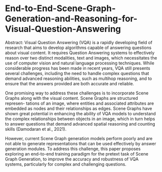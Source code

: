 # End-to-End-Scene-Graph-Generation-and-Reasoning-for-Visual-Question-Answering

Abstract:
Visual Question Answering (VQA) is a rapidly developing field of research that aims to develop algorithms capable of answering questions about visual content. It requires Question Answering systems to effectively reason over two distinct modalities, text and images, which necessitates the use of computer vision and natural language processing techniques. While considerable progress has been made in recent years, VQA still presents several challenges, including the need to handle complex questions that demand advanced reasoning abilities, such as multihop reasoning, and to ensure that the answers provided are both accurate and reliable.

One promising way to address these challenges is to incorporate Scene Graphs along with the visual content. Scene Graphs are structured represen- tations of an image, where entities and associated attributes are embedded as nodes and their relationships as edges. Scene Graphs have shown great potential in enhancing the ability of VQA models to understand the complex relationships between objects in an image, which in turn helps to answer questions that demand advanced spatial reasoning and counting skills (Damodaran et al., 2021).


However, current Scene Graph generation models perform poorly and are not able to generate representations that can be used effectively by answer generation modules. To address this challenge, this paper proposes exploring an end-to-end training paradigm for the pretext task of Scene Graph Generation, to improve the accuracy and robustness of VQA systems, particularly for complex and challenging questions.
